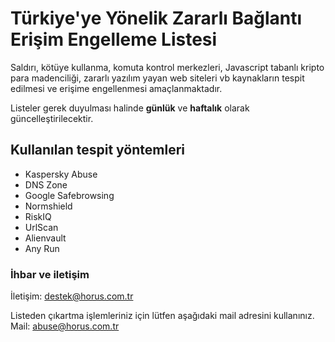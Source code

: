 # Türkiye'ye Yönelik Zararlı Bağlantı Erişim Engelleme Listesi

Saldırı, kötüye kullanma, komuta kontrol merkezleri, Javascript tabanlı kripto para madenciliği, zararlı yazılım yayan web siteleri vb kaynakların tespit edilmesi ve erişime engellenmesi amaçlanmaktadır.

Listeler gerek duyulması halinde **günlük** ve **haftalık** olarak güncelleştirilecektir.

## Kullanılan tespit yöntemleri

- Kaspersky Abuse
- DNS Zone
- Google Safebrowsing
- Normshield
- RiskIQ
- UrlScan
- Alienvault
- Any Run

### İhbar ve iletişim

İletişim: destek@horus.com.tr

Listeden çıkartma işlemleriniz için lütfen aşağıdaki mail adresini kullanınız.
Mail: abuse@horus.com.tr